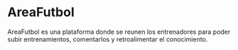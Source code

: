 # AreaFutbol
AreaFutbol es una plataforma donde se reunen los entrenadores para poder subir entrenamientos, comentarlos y retroalimentar el conocimiento.
